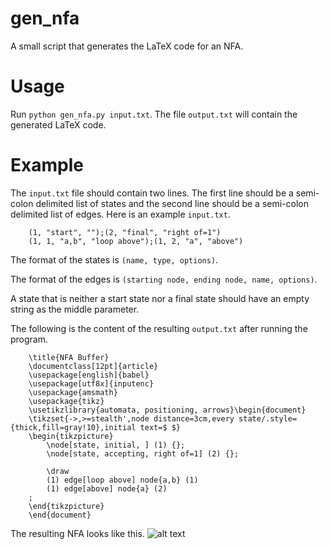 # gen_nfa
A small script that generates the LaTeX code for an NFA. 

# Usage
Run `python gen_nfa.py input.txt`. The file `output.txt` will contain the generated LaTeX code.

# Example
The `input.txt` file should contain two lines. The first line should be a semi-colon delimited list of states and the second line should be a semi-colon delimited list of edges. Here is an example `input.txt`.
```
    (1, "start", "");(2, "final", "right of=1")
    (1, 1, "a,b", "loop above");(1, 2, "a", "above")
```

The format of the states is `(name, type, options)`. 

The format of the edges is `(starting node, ending node, name, options)`. 

A state that is neither a start state nor a final state should have an empty string as the middle parameter. 

The following is the content of the resulting `output.txt` after running the program.
```
    \title{NFA Buffer}
    \documentclass[12pt]{article}
    \usepackage[english]{babel}
    \usepackage[utf8x]{inputenc}
    \usepackage{amsmath}
    \usepackage{tikz}
    \usetikzlibrary{automata, positioning, arrows}\begin{document}
    \tikzset{->,>=stealth',node distance=3cm,every state/.style={thick,fill=gray!10},initial text=$ $}
    \begin{tikzpicture}
        \node[state, initial, ] (1) {};
        \node[state, accepting, right of=1] (2) {};

        \draw
        (1) edge[loop above] node{a,b} (1)
        (1) edge[above] node{a} (2)
    ;
    \end{tikzpicture}
    \end{document}
```

The resulting NFA looks like this.
![alt text][nfa]

[nfa]: https://github.com/saadiqks/gen_nfa/blob/master/nfa.png "NFA"
